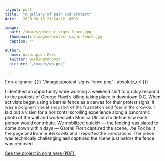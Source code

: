 ```yaml
---
layout: post
title:  "A gallery of pain and protest"
date:   2020-06-10 21:24:22 -0500

image:
  path: /images/protest-signs-fence.jpg
  thumbnail: /images/protest-signs-fence.jpg
  caption: ""

author:
  name: Washington Post
  twitter: washingtonpost
  picture: "/images/wp.png"

---
```


![no-alignment]({{ '/images/protest-signs-fence.png' | absolute_url }})

I identified an opportunity while working a weekend shift to quickly respond to the protests of George Floyd’s killing taking place in downtown D.C. When activists began using a barrier fence as a canvas for their protest signs, it was [a poignant visual snapshot][project-link] of the frustration and fear in the crowds. I laid out a vision for a horizontal scrolling experience along a panoramic photo of the wall and worked with Monica Ulmanu to define how each person would contribute. We mobilized quickly — the fencing was slated to come down within days — Gabriel Florit captured the scene, Joe Fox built the page and Bonnie Berkowitz and I reported the annotations. The piece was technically challenging and captured the scene just before the fence was removed.

[See the project in print here (PDF).][print-pdf]

[project-link]: https://www.washingtonpost.com/graphics/2020/local/white-house-fence-protest-signs-photos/
[print-pdf]: /protest-wall-print.pdf
